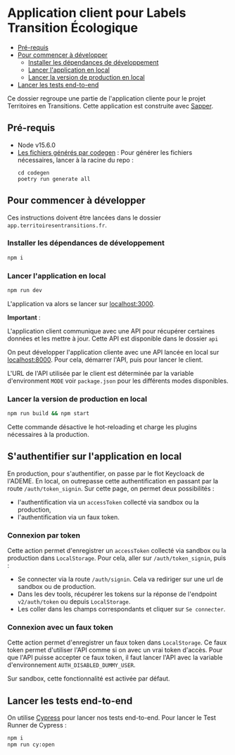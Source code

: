 # Application client pour Labels Transition Écologique

- [Pré-requis](#pré-requis)
- [Pour commencer à développer](#pour-commencer-à-développer)
    - [Installer les dépendances de
      développement](#installer-les-dépendances-de-développement)
    - [Lancer l'application en local](#lancer-l-application-en-local)
    - [Lancer la version de production en local](#lancer-la-version-de-production-en-local)
- [Lancer les tests end-to-end](#lancer-les-tests-end-to-end)

Ce dossier regroupe une partie de l'application cliente pour le projet
Territoires en Transitions. Cette application est construite avec
[Sapper](https://sapper.svelte.dev/).

## Pré-requis

- Node v15.6.0
- [Les fichiers générés par codegen](https://github.com/betagouv/territoires-en-transitions/tree/main/codegen#le-g%C3%A9n%C3%A9rateur-de-code) : 
    Pour générer les fichiers nécessaires, lancer à la racine du repo : 
    ```
    cd codegen
    poetry run generate all
    ```

## Pour commencer à développer

Ces instructions doivent être lancées dans le dossier `app.territoiresentransitions.fr`.

### Installer les dépendances de développement

```sh
npm i
```

### Lancer l'application en local

```sh
npm run dev
```

L'application va alors se lancer sur [localhost:3000](http://localhost:3000).

**Important** :

L'application client communique avec une API pour récupérer certaines données et les mettre à jour. Cette API est
disponible dans le dossier `api`

On peut développer l'application cliente avec une API lancée en local sur
[localhost:8000](http://localhost:8000). Pour cela, démarrer l'API, puis pour
lancer le client.

L'URL de l'API utilisée par le client est déterminée par la variable d'environment `MODE` voir `package.json` pour
les différents modes disponibles.

### Lancer la version de production en local

```sh
npm run build && npm start
```
Cette commande désactive le hot-reloading et charge les plugins nécessaires à la production.

## S'authentifier sur l'application en local

En production, pour s'authentifier, on passe par le flot Keycloack de l'ADEME. En local, on outrepasse cette 
authentification en passant par la route `/auth/token_signin`. Sur cette page, on permet deux possibilités : 
- l'authentification via un `accessToken` collecté via sandbox ou la production,
- l'authentification via un faux token.

### Connexion par token

Cette action permet d'enregistrer un `accessToken` collecté via sandbox ou la production dans `LocalStorage`.
Pour cela, aller sur `/auth/token_signin`, puis :
- Se connecter via la route `/auth/signin`. Cela va rediriger sur une url de sandbox ou de production.
- Dans les dev tools, récupérer les tokens sur la réponse de l'endpoint `v2/auth/token` ou depuis
  `LocalStorage`.
- Les coller dans les champs correspondants et cliquer sur `Se connecter`.

### Connexion avec un faux token

Cette action permet d'enregistrer un faux token dans `LocalStorage`. Ce faux token permet d'utiliser l'API comme si on 
avec un vrai token d'accès. Pour que l'API puisse accepter ce faux token, il faut lancer l'API avec la variable 
d'environnement `AUTH_DISABLED_DUMMY_USER`. 

Sur sandbox, cette fonctionnalité est activée par défaut.

## Lancer les tests end-to-end

On utilise [Cypress](https://www.cypress.io/) pour lancer nos tests end-to-end.
Pour lancer le Test Runner de Cypress :
```sh
npm i
npm run cy:open
```